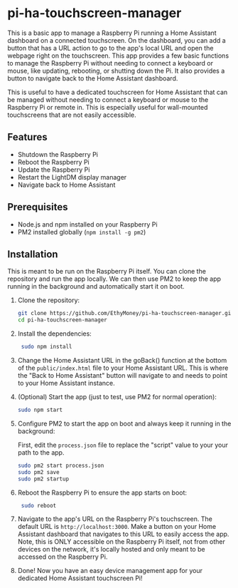 # pi-ha-touchscreen-manager

This is a basic app to manage a Raspberry Pi running a Home Assistant dashboard on a connected touchscreen. On the dashboard, you can add a button that has a URL action to go to the app's local URL and open the webpage right on the touchscreen. This app provides a few basic functions to manage the Raspberry Pi without needing to connect a keyboard or mouse, like updating, rebooting, or shutting down the Pi. It also provides a button to navigate back to the Home Assistant dashboard.

This is useful to have a dedicated touchscreen for Home Assistant that can be managed without needing to connect a keyboard or mouse to the Raspberry Pi or remote in. This is especially useful for wall-mounted touchscreens that are not easily accessible.

## Features

- Shutdown the Raspberry Pi
- Reboot the Raspberry Pi
- Update the Raspberry Pi
- Restart the LightDM display manager
- Navigate back to Home Assistant

## Prerequisites

- Node.js and npm installed on your Raspberry Pi
- PM2 installed globally (`npm install -g pm2`)

## Installation

This is meant to be run on the Raspberry Pi itself. You can clone the repository and run the app locally. We can then use PM2 to keep the app running in the background and automatically start it on boot.

1. Clone the repository:

   ```sh
   git clone https://github.com/EthyMoney/pi-ha-touchscreen-manager.git
   cd pi-ha-touchscreen-manager
   ```

2. Install the dependencies:

   ```sh
    sudo npm install
    ```

3. Change the Home Assistant URL in the goBack() function at the bottom of the `public/index.html` file to your Home Assistant URL. This is where the "Back to Home Assistant" button will navigate to and needs to point to your Home Assistant instance.

4. (Optional) Start the app (just to test, use PM2 for normal operation):

   ```sh
   sudo npm start
   ```

5. Configure PM2 to start the app on boot and always keep it running in the background:

   First, edit the `process.json` file to replace the "script" value to your your path to the app.

   ```sh
   sudo pm2 start process.json
   sudo pm2 save
   sudo pm2 startup
   ```

7. Reboot the Raspberry Pi to ensure the app starts on boot:

   ```sh
    sudo reboot
    ```

8. Navigate to the app's URL on the Raspberry Pi's touchscreen. The default URL is `http://localhost:3000`. Make a button on your Home Assistant dashboard that navigates to this URL to easily access the app. Note, this is ONLY accessible on the Raspberry Pi itself, not from other devices on the network, it's locally hosted and only meant to be accessed on the Raspberry Pi.

9. Done! Now you have an easy device management app for your dedicated Home Assistant touchscreen Pi!
